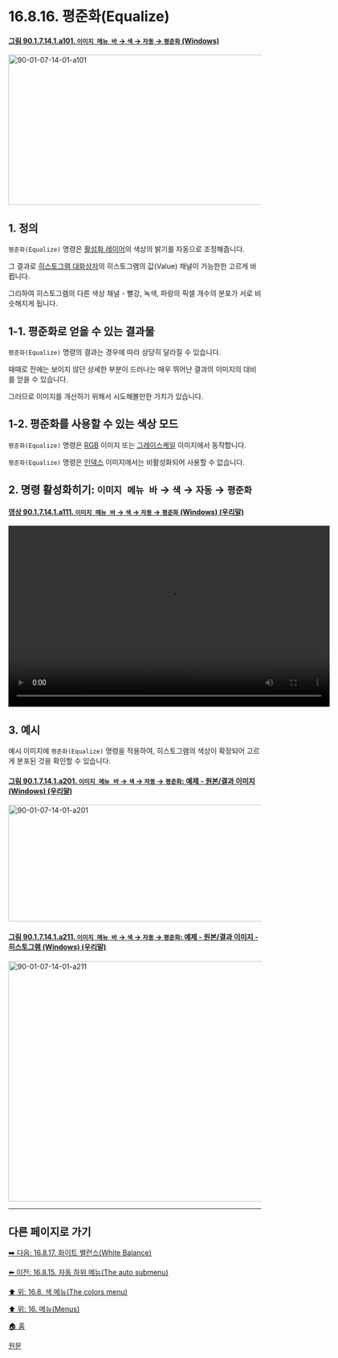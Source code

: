 # 16.8.16. 평준화(Equalize)

<a id="90-01-07-14-01-a101"></a>

#### [그림 90.1.7.14.1.a101. `이미지 메뉴 바` → `색` → `자동` → `평준화` (Windows)](./90-01-07-14-01-equalize.md#90-01-07-14-01-a101)
<img width="556" height="299" alt="90-01-07-14-01-a101" src="https://github.com/user-attachments/assets/1b5dca14-8c4d-4f4d-a195-8d75ba109201" />

<a id="16-08-16-s1"></a>

## 1. 정의
`평준화(Equalize)` 명령은 [활성화 레이어](./19-glossaryx-active_layer.md)의 색상의 밝기를 자동으로 조정해줍니다.

그 결과로 [히스토그램 대화상자](./15-02-05-00-histogram-dialog.md)의 히스토그램의 값(Value) 채널이 가능한한 고르게 바뀝니다.

그리하여 히스토그램의 다른 색상 채널 - 빨강, 녹색, 파랑의 픽셀 개수의 분포가 서로 비슷해지게 됩니다.

<a id="16-08-16-s1-01"></a>

## 1-1. 평준화로 얻을 수 있는 결과물
`평준화(Equalize)` 명령의 결과는 경우에 따라 상당히 달라질 수 있습니다.

때때로 전에는 보이지 않던 상세한 부분이 드러나는 매우 뛰어난 결과의 이미지의 대비를 얻을 수 있습니다.

그러므로 이미지를 개선하기 위해서 시도해볼만한 가치가 있습니다.

<a id="16-08-16-s1-02"></a>

## 1-2. 평준화를 사용할 수 있는 색상 모드
`평준화(Equalize)` 명령은 [RGB](./19-glossaryx-color_mode_rgb.md) 이미지 또는 [그레이스케일](./19-glossaryx-color_mode_grayscale.md) 이미지에서 동작합니다.

`평준화(Equalize)` 명령은 [인덱스](./19-glossaryx-color_mode_indexed.md) 이미지에서는 비활성화되어 사용할 수 없습니다.

<a id="16-08-16-s2"></a>

## 2. 명령 활성화히기: `이미지 메뉴 바` → `색` → `자동` → `평준화`

<a id="90-01-07-14-01-a111"></a>

#### [영상 90.1.7.14.1.a111. `이미지 메뉴 바` → `색` → `자동` → `평준화` (Windows) (우리말)](./90-01-07-14-01-equalize.md#90-01-07-14-01-a111)
<video controls="controls" width="640" height="360" src="https://github.com/user-attachments/assets/caf25828-3d0e-4b7f-ac5a-8924c63495b7"></video>

<a id="16-08-16-s3"></a>

## 3. 예시
예시 이미지에 `평준화(Equalize)` 명령을 적용하여, 히스토그램의 색상이 확장되어 고르게 분포된 것을 확인할 수 있습니다.

<a id="90-01-07-14-01-a201"></a>

#### [그림 90.1.7.14.1.a201. `이미지 메뉴 바` → `색` → `자동` → `평준화`: 예제 - 원본/결과 이미지 (Windows) (우리말)](./90-01-07-14-01-equalize.md#90-01-07-14-01-a201)
<img width="640" height="232" alt="90-01-07-14-01-a201" src="https://github.com/user-attachments/assets/31a331d2-1366-4469-ab62-97c7f052d186" />

<a id="90-01-07-14-01-a211"></a>

#### [그림 90.1.7.14.1.a211. `이미지 메뉴 바` → `색` → `자동` → `평준화`: 예제 - 원본/결과 이미지 - 히스토그램 (Windows) (우리말)](./90-01-07-14-01-equalize.md#90-01-07-14-01-a211)
<img width="800" height="478" alt="90-01-07-14-01-a211" src="https://github.com/user-attachments/assets/83320837-5904-4483-85fe-259baa06bdab" />

***

## 다른 페이지로 가기

[➡️ 다음: 16.8.17. 화이트 밸런스(White Balance)](./16-08-17-white-balance.md)

[⬅️ 이전: 16.8.15. 자동 하위 메뉴(The auto submenu)](./16-08-15-the-auto-submenu.md)

[⬆️ 위: 16.8. 색 메뉴(The colors menu)](./16-08-00-the-colors-menu.md)

[⬆️ 위: 16. 메뉴(Menus)](./16-00-menus.md)

[🏠 홈](./00-home.md)

[원문](https://docs.gimp.org/2.10/ko/gimp-layer-equalize.html)